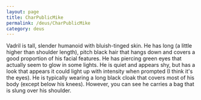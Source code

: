```yaml
---
layout: page
title: CharPublicMike
permalink: /deus/CharPublicMike
category: deus
---
```

Vadril is tall, slender humanoid with bluish-tinged skin.  He has long (a little higher than shoulder length), pitch black hair that hangs down and covers a good proportion of his facial features.  He has piercing green eyes that actually seem to glow in some lights.  He is quiet and appears shy, but has a look that appears it could light up with intensity when prompted (I think it's the eyes).  He is typically wearing a long black cloak that covers most of his body (except below his knees).  However, you can see he carries a bag that is slung over his shoulder.
